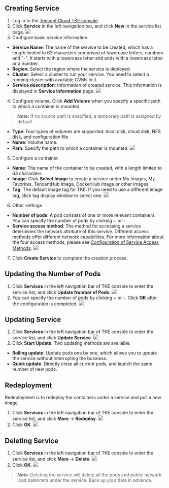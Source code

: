 ## Creating Service
1. Log in to the [Tencent Cloud TKE console](https://console.cloud.tencent.com/ccs).
2. Click **Service** in the left navigation bar, and click **New** in the service list page.
![](https://main.qcloudimg.com/raw/8478242ffb1a155095abb25bcda136b2.png)
3. Configure basic service information.
 - **Service Name**: The name of the service to be created, which has a length limited to 63 characters comprised of lowercase letters, numbers and "-". It starts with a lowercase letter and ends with a lowercase letter or a number.
 - **Region**: Select the region where the service is deployed.
 - **Cluster**: Select a cluster to run your service. You need to select a running cluster with available CVMs in it.
 - **Service description**: Information of created service. This information is displayed in **Service Information** page.
![](https://main.qcloudimg.com/raw/6a0fbf1c2214fa9a5e7dd0a5c7a4126b.png)
4. Configure volume.
Click **Add Volume** when you specify a specific path to which a container is mounted.
>**Note:**
>If no source path is specified, a temporary path is assigned by default.

 - **Type**: Four types of volumes are supported: local disk, cloud disk, NFS disk, and configuration file. 
 - **Name**: Volume name.
 - **Path**: Specify the path to which a container is mounted.
 ![](https://main.qcloudimg.com/raw/e2a1df83e3561bbe3797b29a00b0c1a3.png)
5. Configure a container.
 - **Name**: The name of the container to be created, with a length limited to 63 characters.
 - **Image**: Click **Select Image** to create a service under My Images, My Favorites, TencentHub Image, DockerHub Image or other images.
 - **Tag**: The default image tag for TKE. If you need to use a different image tag, click tag display window to select one.
![](https://main.qcloudimg.com/raw/c9fd82080b33af2c31195578c270d832.png)
6. Other settings
 -  **Number of pods**: A pod consists of one or more relevant containers. You can specify the number of pods by clicking + or -.
 -  **Service access method**: The method for accessing a service determines the network attribute of this service. Different access methods offer different network capabilities. For more information about the four access methods, please see [Configuration of Service Access Methods](https://intl.cloud.tencent.com/document/product/457/9098).
![](https://main.qcloudimg.com/raw/37f7769806da7e4b8733647cbd439505.png)
7. Click **Create Service** to complete the creation process.

## Updating the Number of Pods
1. Click **Services** in the left navigation bar of TKE console to enter the service list, and click **Update Number of Pods**.
![](https://main.qcloudimg.com/raw/8bd546e918cae8b9ab56b8a3888d4b22.png)
2. You can specify the number of pods by clicking + or -. Click **OK** after the configuration is completed.
![](https://main.qcloudimg.com/raw/2ac540ab8deb40f3d8c7884abff05577.png)

## Updating Service
1. Click **Services** in the left navigation bar of TKE console to enter the service list, and click **Update Service**.
![](https://main.qcloudimg.com/raw/0718ff67e32f5096c345ceab944622a4.png)
2. Click **Start Update**.
Two updating methods are available.
 -  **Rolling update**: Update pods one by one, which allows you to update the service without interrupting the business.
 -  **Quick update**: Directly close all current pods, and launch the same number of new pods.

## Redeployment
Redeployment is to redeploy the containers under a service and pull a new image.
1. Click **Services** in the left navigation bar of TKE console to enter the service list, and click **More** -> **Redeploy**.
![](https://main.qcloudimg.com/raw/5d0847e49c8a2ff37f5816f494e4b95f.png)
2. Click **OK**.
![](https://main.qcloudimg.com/raw/e179c624bd597adb4a4c438415569466.png)

## Deleting Service
1. Click **Services** in the left navigation bar of TKE console to enter the service list, and click **More** -> **Delete**.
![](https://main.qcloudimg.com/raw/30f8fe02b60ab3b9cf374e786ba6f403.png)
2. Click **OK**.
![](https://main.qcloudimg.com/raw/df2ce4b0830b3c209a462f6a1018b0b6.png)
>**Note**:
>Deleting the service will delete all the pods and public network load balancers under the service. Back up your data in advance.




